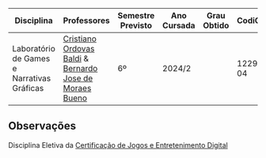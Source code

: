 | Disciplina | Professores | Semestre Previsto | Ano Cursada | Grau Obtido | CodiCred | Carga Horária |
| --- | --- | --- | --- | --- | --- | --- |
| Laboratório de Games e Narrativas Gráficas | [Cristiano Ordovas Baldi]() & [Bernardo Jose de Moraes Bueno]() | 6º | 2024/2 |  | 12297-04 | 60 |

## Observações

Disciplina Eletiva da [Certificação de Jogos e Entretenimento Digital](https://www.pucrs.br/politecnica/cursos/jogos-e-entretenimento-digital/)
